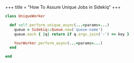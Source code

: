 +++
title = "How To Assure Unique Jobs in Sidekiq"
+++

```ruby
class UniqueWorker

  def self.perform_unique_async(...<params>...)
    queue = Sidekiq::Queue.new('queue-name')
    queue.each { |q| return if q.args.join(':') == key }

    YourWorker.perform_async(...<params>...)
  end

end
```

